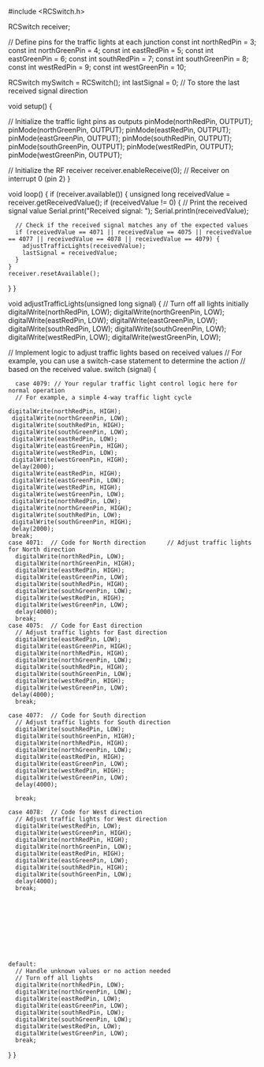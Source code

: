 #include <RCSwitch.h>

RCSwitch receiver;

// Define pins for the traffic lights at each junction
const int northRedPin = 3;
const int northGreenPin = 4;
const int eastRedPin = 5;
const int eastGreenPin = 6;
const int southRedPin = 7;
const int southGreenPin = 8;
const int westRedPin = 9;
const int westGreenPin = 10;

RCSwitch mySwitch = RCSwitch();
int lastSignal = 0;  // To store the last received signal direction

void setup() {

  // Initialize the traffic light pins as outputs
  pinMode(northRedPin, OUTPUT);
  pinMode(northGreenPin, OUTPUT);
  pinMode(eastRedPin, OUTPUT);
  pinMode(eastGreenPin, OUTPUT);
  pinMode(southRedPin, OUTPUT);
  pinMode(southGreenPin, OUTPUT);
  pinMode(westRedPin, OUTPUT);
  pinMode(westGreenPin, OUTPUT);

  // Initialize the RF receiver
  receiver.enableReceive(0);  // Receiver on interrupt 0 (pin 2)
}

void loop() {
  if (receiver.available()) {
    unsigned long receivedValue = receiver.getReceivedValue();
    if (receivedValue != 0) {
      // Print the received signal value
      Serial.print("Received signal: ");
      Serial.println(receivedValue);

      // Check if the received signal matches any of the expected values
      if (receivedValue == 4071 || receivedValue == 4075 || receivedValue == 4077 || receivedValue == 4078 || receivedValue == 4079) {
        adjustTrafficLights(receivedValue);
        lastSignal = receivedValue;
      }
    }
    receiver.resetAvailable();
  }
}

void adjustTrafficLights(unsigned long signal) {
  // Turn off all lights initially
  digitalWrite(northRedPin, LOW);
  digitalWrite(northGreenPin, LOW);
  digitalWrite(eastRedPin, LOW);
  digitalWrite(eastGreenPin, LOW);
  digitalWrite(southRedPin, LOW);
  digitalWrite(southGreenPin, LOW);
  digitalWrite(westRedPin, LOW);
  digitalWrite(westGreenPin, LOW);

  // Implement logic to adjust traffic lights based on received values
  // For example, you can use a switch-case statement to determine the action
  // based on the received value.
  switch (signal) {
    
      case 4079: // Your regular traffic light control logic here for normal operation
      // For example, a simple 4-way traffic light cycle
    
    digitalWrite(northRedPin, HIGH);
     digitalWrite(northGreenPin, LOW);
     digitalWrite(southRedPin, HIGH);
     digitalWrite(southGreenPin, LOW);
     digitalWrite(eastRedPin, LOW);
     digitalWrite(eastGreenPin, HIGH);
     digitalWrite(westRedPin, LOW);
     digitalWrite(westGreenPin, HIGH);
     delay(2000);   
     digitalWrite(eastRedPin, HIGH);
     digitalWrite(eastGreenPin, LOW);
     digitalWrite(westRedPin, HIGH);
     digitalWrite(westGreenPin, LOW);
     digitalWrite(northRedPin, LOW);
     digitalWrite(northGreenPin, HIGH);
     digitalWrite(southRedPin, LOW);
     digitalWrite(southGreenPin, HIGH);
     delay(2000);
     break;   
    case 4071:  // Code for North direction      // Adjust traffic lights for North direction
      digitalWrite(northRedPin, LOW);
      digitalWrite(northGreenPin, HIGH);
      digitalWrite(eastRedPin, HIGH);
      digitalWrite(eastGreenPin, LOW);
      digitalWrite(southRedPin, HIGH);
      digitalWrite(southGreenPin, LOW);
      digitalWrite(westRedPin, HIGH);
      digitalWrite(westGreenPin, LOW);
      delay(4000);
      break;    
    case 4075:  // Code for East direction
      // Adjust traffic lights for East direction
      digitalWrite(eastRedPin, LOW);
      digitalWrite(eastGreenPin, HIGH);
      digitalWrite(northRedPin, HIGH);
      digitalWrite(northGreenPin, LOW);
      digitalWrite(southRedPin, HIGH);
      digitalWrite(southGreenPin, LOW);
      digitalWrite(westRedPin, HIGH);
      digitalWrite(westGreenPin, LOW);
     delay(4000);
      break;

    case 4077:  // Code for South direction
      // Adjust traffic lights for South direction
      digitalWrite(southRedPin, LOW);
      digitalWrite(southGreenPin, HIGH);
      digitalWrite(northRedPin, HIGH);
      digitalWrite(northGreenPin, LOW);
      digitalWrite(eastRedPin, HIGH);
      digitalWrite(eastGreenPin, LOW);
      digitalWrite(westRedPin, HIGH);
      digitalWrite(westGreenPin, LOW);
      delay(4000);

      break;

    case 4078:  // Code for West direction
      // Adjust traffic lights for West direction
      digitalWrite(westRedPin, LOW);
      digitalWrite(westGreenPin, HIGH);
      digitalWrite(northRedPin, HIGH);
      digitalWrite(northGreenPin, LOW);
      digitalWrite(eastRedPin, HIGH);
      digitalWrite(eastGreenPin, LOW);
      digitalWrite(southRedPin, HIGH);
      digitalWrite(southGreenPin, LOW);
      delay(4000);
      break;
  
     
    
    
   

     

     
     
    default:
      // Handle unknown values or no action needed
      // Turn off all lights
      digitalWrite(northRedPin, LOW);
      digitalWrite(northGreenPin, LOW);
      digitalWrite(eastRedPin, LOW);
      digitalWrite(eastGreenPin, LOW);
      digitalWrite(southRedPin, LOW);
      digitalWrite(southGreenPin, LOW);
      digitalWrite(westRedPin, LOW);
      digitalWrite(westGreenPin, LOW);
      break;
  }
}

